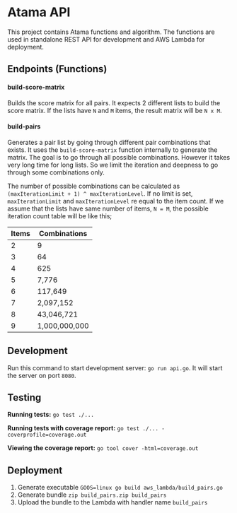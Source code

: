 # Atama API

This project contains Atama functions and algorithm. The functions are used in standalone REST API for development 
and AWS Lambda for deployment.

## Endpoints (Functions)

#### build-score-matrix
Builds the score matrix for all pairs. It expects 2 different lists to build the score matrix. If the lists have 
`N` and `M` items, the result matrix will be `N x M`.

#### build-pairs
Generates a pair list by going through different pair combinations that exists. It uses the `build-score-matrix`
function internally to generate the matrix. The goal is to go through all possible combinations. However it takes 
very long time for long lists. So we limit the iteration and deepness to go through some combinations only.

The number of possible combinations can be calculated as `(maxIterationLimit + 1) ^ maxIterationLevel`. If no limit 
is set, `maxIterationLimit` and `maxIterationLevel` re equal to the item count. If we assume that the lists have same
number of items, `N = M`, the possible iteration count table will be like this;

| Items | Combinations  |
|-------|---------------|
| 2     | 9             |
| 3     | 64            |
| 4     | 625           |
| 5     | 7,776         |
| 6     | 117,649       |
| 7     | 2,097,152     |
| 8     | 43,046,721    |
| 9     | 1,000,000,000 |

## Development

Run this command to start development server: `go run api.go`. It will start the server on port `8080`. 

## Testing

**Running tests:** `go test ./...`

**Running tests with coverage report:** `go test ./... -coverprofile=coverage.out`

**Viewing the coverage report:** `go tool cover -html=coverage.out`

## Deployment

1. Generate executable `GOOS=linux go build aws_lambda/build_pairs.go` 
2. Generate bundle `zip build_pairs.zip build_pairs`
3. Upload the bundle to the Lambda with handler name `build_pairs`